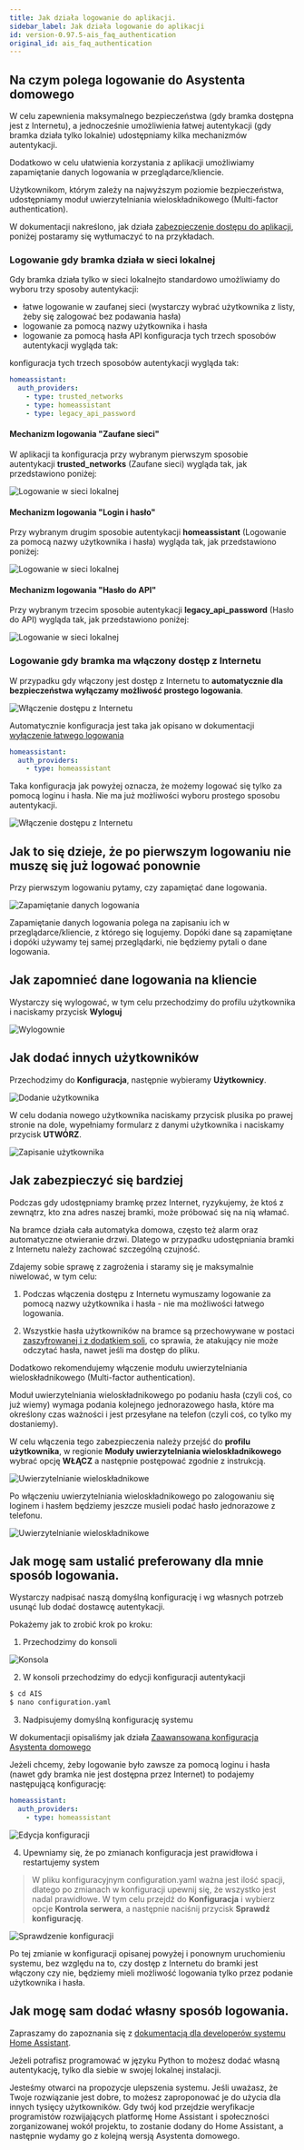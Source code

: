 ```yaml
---
title: Jak działa logowanie do aplikacji.
sidebar_label: Jak działa logowanie do aplikacji
id: version-0.97.5-ais_faq_authentication
original_id: ais_faq_authentication
---
```


## Na czym polega logowanie do Asystenta domowego

W celu zapewnienia maksymalnego bezpieczeństwa (gdy bramka dostępna jest z Internetu), a jednocześnie umożliwienia łatwej autentykacji (gdy bramka działa tylko lokalnie) udostępniamy kilka mechanizmów autentykacji.

Dodatkowo w celu ułatwienia korzystania z aplikacji umożliwiamy zapamiętanie danych logowania w przeglądarce/kliencie.

Użytkownikom, którym zależy na najwyższym poziomie bezpieczeństwa, udostępniamy moduł uwierzytelniania wieloskładnikowego (Multi-factor authentication).

W dokumentacji nakreślono, jak działa [zabezpieczenie dostępu do aplikacji](/AIS-docs/docs/en/ais_bramka_remote_www_index.html#zabezpieczenie-dost%C4%99pu-do-aplikacji), poniżej postaramy się wytłumaczyć to na przykładach.


### Logowanie gdy bramka działa w sieci lokalnej

Gdy bramka działa tylko w sieci lokalnejto standardowo umożliwiamy do wyboru trzy sposoby autentykacji:
- łatwe logowanie w zaufanej sieci (wystarczy wybrać użytkownika z listy, żeby się zalogować bez podawania hasła)
- logowanie za pomocą nazwy użytkownika i hasła
- logowanie za pomocą hasła API
konfiguracja tych trzech sposobów autentykacji wygląda tak:


konfiguracja tych trzech sposobów autentykacji wygląda tak:

```yaml
homeassistant:
  auth_providers:
    - type: trusted_networks
    - type: homeassistant
    - type: legacy_api_password
```

#### Mechanizm logowania **"Zaufane sieci"**

W aplikacji ta konfiguracja przy wybranym pierwszym sposobie autentykacji **trusted_networks** (Zaufane sieci) wygląda tak, jak przedstawiono poniżej:

![Logowanie w sieci lokalnej](/AIS-docs/img/en/faq/auth_trusted_networks.png)

#### Mechanizm logowania **"Login i hasło"**

Przy wybranym drugim sposobie autentykacji **homeassistant** (Logowanie za pomocą nazwy użytkownika i hasła) wygląda tak, jak przedstawiono poniżej:

![Logowanie w sieci lokalnej](/AIS-docs/img/en/faq/auth_homeassistant.png)

#### Mechanizm logowania **"Hasło do API"**

Przy wybranym trzecim sposobie autentykacji **legacy_api_password** (Hasło do API) wygląda tak, jak przedstawiono poniżej:

![Logowanie w sieci lokalnej](/AIS-docs/img/en/faq/auth_legacy_api_password.png)


### Logowanie gdy bramka ma włączony dostęp z Internetu

W przypadku gdy włączony jest dostęp z Internetu to **automatycznie dla bezpieczeństwa wyłączamy możliwość prostego logowania**.

![Włączenie dostępu z Internetu](/AIS-docs/img/en/faq/access_form_internet.png)

Automatycznie konfiguracja jest taka jak opisano w dokumentacji [wyłączenie łatwego logowania](/AIS-docs/docs/en/ais_bramka_remote_www_index.html#wy%C5%82%C4%85czenie-%C5%82atwego-logowania)

```yaml
homeassistant:
  auth_providers:
    - type: homeassistant
```
Taka konfiguracja jak powyżej oznacza, że możemy logować się tylko za pomocą loginu i hasła. Nie ma już możliwości wyboru prostego sposobu autentykacji.

![Włączenie dostępu z Internetu](/AIS-docs/img/en/faq/auth_access_form_internet_on.png)


## Jak to się dzieje, że po pierwszym logowaniu nie muszę się już logować ponownie

Przy pierwszym logowaniu pytamy, czy zapamiętać dane logowania.

![Zapamiętanie danych logowania](/AIS-docs/img/en/faq/remember_auth.png)

Zapamiętanie danych logowania polega na zapisaniu ich w przeglądarce/kliencie, z którego się logujemy.
Dopóki dane są zapamiętane i dopóki używamy tej samej przeglądarki, nie będziemy pytali o dane logowania.

## Jak zapomnieć dane logowania na kliencie

Wystarczy się wylogować, w tym celu przechodzimy do profilu użytkownika i naciskamy przycisk **Wyloguj**

![Wylogownie](/AIS-docs/img/en/faq/logaut.png)


## Jak dodać innych użytkowników

Przechodzimy do **Konfiguracja**, następnie wybieramy **Użytkownicy**.

![Dodanie użytkownika](/AIS-docs/img/en/faq/add_user.png)

W celu dodania nowego użytkownika naciskamy przycisk plusika po prawej stronie na dole, wypełniamy formularz z danymi użytkownika i naciskamy przycisk **UTWÓRZ**.

![Zapisanie użytkownika](/AIS-docs/img/en/faq/add_user_save.png)


## Jak zabezpieczyć się bardziej

Podczas gdy udostępniamy bramkę przez Internet, ryzykujemy, że ktoś z zewnątrz, kto zna adres naszej bramki, może próbować się na nią włamać.

Na bramce działa cała automatyka domowa, często też alarm oraz automatyczne otwieranie drzwi. Dlatego w przypadku udostępniania bramki z Internetu należy zachować szczególną czujność.

Zdajemy sobie sprawę z zagrożenia i staramy się je maksymalnie niwelować, w tym celu:

1. Podczas włączenia dostępu z Internetu wymuszamy logowanie za pomocą nazwy użytkownika i hasła - nie ma możliwości łatwego logowania.

2. Wszystkie hasła użytkowników na bramce są przechowywane w postaci [zaszyfrowanej i z dodatkiem soli](https://pl.wikipedia.org/wiki/S%C3%B3l_(kryptografia)), co sprawia, że atakujący nie może odczytać hasła, nawet jeśli ma dostęp do pliku.

Dodatkowo rekomendujemy włączenie modułu uwierzytelniania wieloskładnikowego (Multi-factor authentication).

Moduł uwierzytelniania wieloskładnikowego po podaniu hasła (czyli coś, co już wiemy) wymaga podania kolejnego jednorazowego hasła, które ma określony czas ważności i jest przesyłane na telefon (czyli coś, co tylko my dostaniemy).

W celu włączenia tego zabezpieczenia należy przejść do **profilu użytkownika**, w regionie **Moduły uwierzytelniania wieloskładnikowego** wybrać opcję **WŁĄCZ** a następnie postępować zgodnie z instrukcją.


![Uwierzytelnianie wieloskładnikowe](/AIS-docs/img/en/faq/auth_mfa_2.png)


Po włączeniu uwierzytelniania wieloskładnikowego po zalogowaniu się loginem i hasłem będziemy jeszcze musieli podać hasło jednorazowe z telefonu.

![Uwierzytelnianie wieloskładnikowe](/AIS-docs/img/en/faq/auth_mfa_mob.png)



## Jak mogę sam ustalić preferowany dla mnie sposób logowania.

Wystarczy nadpisać naszą domyślną konfigurację i wg własnych potrzeb usunąć lub dodać dostawcę autentykacji.

Pokażemy jak to zrobić krok po kroku:

1. Przechodzimy do konsoli

![Konsola](/AIS-docs/img/en/faq/go_to_console.png)

2. W konsoli przechodzimy do edycji konfiguracji autentykacji

```bash
$ cd AIS
$ nano configuration.yaml  
```

3. Nadpisujemy domyślną konfigurację systemu

W dokumentacji opisaliśmy jak działa [Zaawansowana konfiguracja Asystenta domowego](/AIS-docs/docs/en/ais_gate_faq_config_yaml.html#plik-konfiguracyjny-configurationyaml)

Jeżeli chcemy, żeby logowanie było zawsze za pomocą loginu i hasła (nawet gdy bramka nie jest dostępna przez Internet) to podajemy następującą konfigurację:

```yaml
homeassistant:
  auth_providers:
    - type: homeassistant
```

![Edycja konfiguracji](/AIS-docs/img/en/faq/edit_configuration.png)


4. Upewniamy się, że po zmianach konfiguracja jest prawidłowa i restartujemy system

> W pliku konfiguracyjnym configuration.yaml ważna jest ilość spacji, dlatego po zmianach w konfiguracji upewnij się, że wszystko jest nadal prawidłowe. W tym celu przejdź do **Konfiguracja** i wybierz opcje **Kontrola serwera**, a następnie naciśnij przycisk **Sprawdź konfigurację**.

![Sprawdzenie konfiguracji](/AIS-docs/img/en/faq/reload_config.png)


Po tej zmianie w konfiguracji opisanej powyżej i ponownym uruchomieniu systemu, bez względu na to, czy dostęp z Internetu do bramki jest włączony czy nie, będziemy mieli możliwość logowania tylko przez podanie użytkownika i hasła.


## Jak mogę sam dodać własny sposób logowania.

Zapraszamy do zapoznania się z [dokumentacją dla developerów systemu Home Assistant]( https://developers.home-assistant.io/docs/en/auth_index.html).

Jeżeli potrafisz programować w języku Python to możesz dodać własną autentykację, tylko dla siebie w swojej lokalnej instalacji.

Jesteśmy otwarci na propozycje ulepszenia systemu. Jeśli uważasz, że Twoje rozwiązanie jest dobre, to możesz zaproponować je do użycia dla innych tysięcy użytkowników. Gdy twój kod przejdzie weryfikacje programistów rozwijających platformę Home Assistant i społeczności zorganizowanej wokół projektu, to zostanie dodany do Home Assistant, a następnie wydamy go z kolejną wersją Asystenta domowego.

